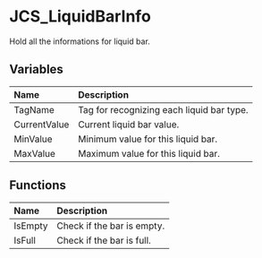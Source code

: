 # JCS_LiquidBarInfo

Hold all the informations for liquid bar.

## Variables

| Name         | Description                               |
|:-------------|:------------------------------------------|
| TagName      | Tag for recognizing each liquid bar type. |
| CurrentValue | Current liquid bar value.                 |
| MinValue     | Minimum value for this liquid bar.        |
| MaxValue     | Maximum value for this liquid bar.        |

## Functions

| Name         | Description                               |
|:-------------|:------------------------------------------|
| IsEmpty      | Check if the bar is empty.                |
| IsFull       | Check if the bar is full.                 |
